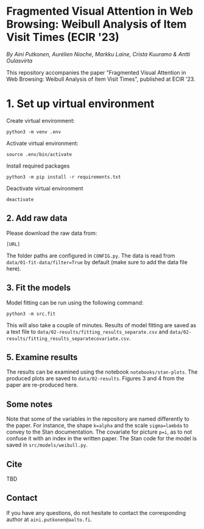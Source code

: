 # Fragmented Visual Attention in Web Browsing: Weibull Analysis of Item Visit Times (ECIR '23)

*By Aini Putkonen, Aurélien Nioche, Markku Laine, Crista Kuuramo & Antti Oulasvirta*

This repository accompanies the paper "Fragmented Visual Attention in Web Browsing: Weibull Analysis of Item Visit Times", published at ECIR '23. 

# 1. Set up virtual environment

Create virtual environment:

    python3 -m venv .env

Activate virtual environment:

    source .env/bin/activate

Install required packages

    python3 -m pip install -r requirements.txt

Deactivate virtual environment

    deactivate

## 2. Add raw data

Please download the raw data from: 

    [URL]

The folder paths are configured in ```CONFIG.py```. The data is read from ```data/01-fit-data/filter=True``` by default (make sure to add the data file here). 

## 3. Fit the models

Model fitting can be run using the following command:

    python3 -m src.fit

This will also take a couple of minutes. Results of model fitting are saved as a text file to ```data/02-results/fitting_results_separate.csv``` and ```data/02-results/fitting_results_separatecovariate.csv```.

## 5. Examine results

The results can be examined using the notebook ```notebooks/stan-plots```. The produced plots are saved to ```data/02-results```. Figures 3 and 4 from the paper are re-produced here. 

## Some notes

Note that some of the variables in the repository are named differently to the paper. For instance, the shape ```k=alpha``` and the scale ```sigma=lambda``` to convey to the Stan documentation. The covariate for picture ```p=i```, as to not confuse it with an index in the written paper. The Stan code for the model is saved in ```src/models/weibull.py```. 

## Cite

TBD

## Contact

If you have any questions, do not hesitate to contact the corresponding author at ```aini.putkonen@aalto.fi```.